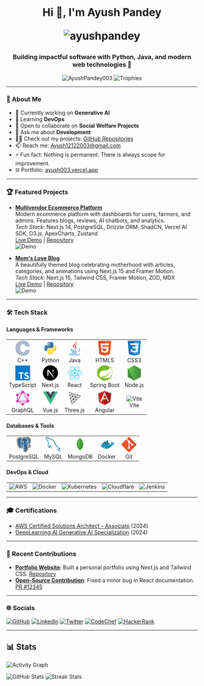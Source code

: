
<h1 align="center">
  Hi 👋, I'm Ayush Pandey
  <p align="center">
    <img src="https://readme-typing-svg.herokuapp.com/?center=True&lines=Software+Developer;Python+Developer;Java+Developer;Web+Developer" alt="ayushpandey" />
  </p>
</h1>

<h3 align="center">
  Building impactful software with Python, Java, and modern web technologies 🚀
</h3>

<p align="center">
  <img src="https://komarev.com/ghpvc/?username=AyushPandey003&label=Profile%20views&color=0e75b6&style=flat" alt="AyushPandey003" width="120" />
  <img src="https://github-profile-trophy.vercel.app/?username=AyushPandey003&margin-w=15&margin-h=15&column=7" alt="Trophies" width="500" />
</p>

---

### 🚀 About Me

- 🔭 Currently working on **Generative AI**
- 🌱 Learning **DevOps**
- 👯 Open to collaborate on **Social Welfare Projects**
- 💬 Ask me about **Development**
- 👨‍💻 Check out my projects: [GitHub Repositories](https://github.com/AyushPandey003?tab=repositories)
- 📫 Reach me: [Ayush12122003@gmail.com](mailto:Ayush12122003@gmail.com)
- ⚡ Fun fact: Nothing is permanent. There is always scope for improvement.
- 🌐 Portfolio: [ayush003.vercel.app](https://ayush003.vercel.app)

---
### 🏆 Featured Projects

- **[Multivendor Ecommerce Platform](https://github.com/AyushPandey003/multivendor-ecommerce)**  
  Modern ecommerce platform with dashboards for users, farmers, and admins. Features blogs, reviews, AI chatbots, and analytics.  
  *Tech Stack*: Next.js 14, PostgreSQL, Drizzle ORM, ShadCN, Vercel AI SDK, D3.js, ApexCharts, Zustand  
  [Live Demo](#) | [Repository](https://github.com/AyushPandey003/multivendor-ecommerce)  
  ![Demo](https://raw.githubusercontent.com/AyushPandey003/AyushPandey003/main/assets/grocify.png)

- **[Mom's Love Blog](https://github.com/AyushPandey003/momslove-blog)**  
  A beautifully themed blog celebrating motherhood with articles, categories, and animations using Next.js 15 and Framer Motion.  
  *Tech Stack*: Next.js 15, Tailwind CSS, Framer Motion, ZOD, MDX  
  [Live Demo](#) | [Repository](https://github.com/AyushPandey003/momslove-blog)  
  ![Demo](https://raw.githubusercontent.com/AyushPandey003/AyushPandey003/main/assets/momslove.png)
---

### 🛠 Tech Stack

#### Languages & Frameworks
<table>
  <tr>
    <td align="center"><img src="https://raw.githubusercontent.com/devicons/devicon/master/icons/c/c-original.svg" width="40" alt="C++" /><br>C++</td>
    <td align="center"><img src="https://raw.githubusercontent.com/devicons/devicon/master/icons/python/python-original.svg" width="40" alt="Python" /><br>Python</td>
    <td align="center"><img src="https://raw.githubusercontent.com/devicons/devicon/master/icons/java/java-original.svg" width="40" alt="Java" /><br>Java</td>
    <td align="center"><img src="https://raw.githubusercontent.com/devicons/devicon/master/icons/html5/html5-original.svg" width="40" alt="HTML5" /><br>HTML5</td>
    <td align="center"><img src="https://raw.githubusercontent.com/devicons/devicon/master/icons/css3/css3-original.svg" width="40" alt="CSS3" /><br>CSS3</td>
  </tr>
  <tr>
    <td align="center"><img src="https://raw.githubusercontent.com/devicons/devicon/master/icons/typescript/typescript-original.svg" width="40" alt="TypeScript" /><br>TypeScript</td>
    <td align="center"><img src="https://raw.githubusercontent.com/devicons/devicon/master/icons/nextjs/nextjs-original.svg" width="40" alt="Next.js" /><br>Next.js</td>
    <td align="center"><img src="https://raw.githubusercontent.com/devicons/devicon/master/icons/react/react-original.svg" width="40" alt="React" /><br>React</td>
    <td align="center"><img src="https://raw.githubusercontent.com/devicons/devicon/master/icons/spring/spring-original.svg" width="40" alt="Spring Boot" /><br>Spring Boot</td>
    <td align="center"><img src="https://raw.githubusercontent.com/devicons/devicon/master/icons/nodejs/nodejs-original.svg" width="40" alt="Node.js" /><br>Node.js</td>
  </tr>
  <tr>
    <td align="center"><img src="https://raw.githubusercontent.com/devicons/devicon/master/icons/graphql/graphql-plain.svg" width="40" alt="GraphQL" /><br>GraphQL</td>
    <td align="center"><img src="https://raw.githubusercontent.com/devicons/devicon/master/icons/vuejs/vuejs-original.svg" width="40" alt="Vue.js" /><br>Vue.js</td>
    <td align="center"><img src="https://raw.githubusercontent.com/devicons/devicon/master/icons/threejs/threejs-original.svg" width="40" alt="Three.js" /><br>Three.js</td>
    <td align="center"><img src="https://raw.githubusercontent.com/devicons/devicon/master/icons/angularjs/angularjs-original.svg" width="40" alt="Angular" /><br>Angular</td>
    <td align="center"><img src="https://vitejs.dev/logo.svg" width="40" alt="Vite" /><br>Vite</td>
  </tr>
</table>

#### Databases & Tools
<table>
  <tr>
    <td align="center"><img src="https://raw.githubusercontent.com/devicons/devicon/master/icons/postgresql/postgresql-original.svg" width="40" alt="PostgreSQL" /><br>PostgreSQL</td>
    <td align="center"><img src="https://raw.githubusercontent.com/devicons/devicon/master/icons/mysql/mysql-original.svg" width="40" alt="MySQL" /><br>MySQL</td>
    <td align="center"><img src="https://raw.githubusercontent.com/devicons/devicon/master/icons/mongodb/mongodb-original.svg" width="40" alt="MongoDB" /><br>MongoDB</td>
    <td align="center"><img src="https://raw.githubusercontent.com/devicons/devicon/master/icons/docker/docker-original.svg" width="40" alt="Docker" /><br>Docker</td>
    <td align="center"><img src="https://raw.githubusercontent.com/devicons/devicon/master/icons/git/git-original.svg" width="40" alt="Git" /><br>Git</td>
  </tr>
</table>

#### DevOps & Cloud
<table>
  <tr>
    <td align="center"><img src="https://img.shields.io/badge/AWS-232F3E?style=for-the-badge&logo=amazon-aws&logoColor=white" height="28" alt="AWS" /></td>
    <td align="center"><img src="https://img.shields.io/badge/Docker-2496ED?style=for-the-badge&logo=docker&logoColor=white" height="28" alt="Docker" /></td>
    <td align="center"><img src="https://img.shields.io/badge/Kubernetes-326CE5?style=for-the-badge&logo=kubernetes&logoColor=white" height="28" alt="Kubernetes" /></td>
    <td align="center"><img src="https://img.shields.io/badge/Cloudflare-F6821F?style=for-the-badge&logo=cloudflare&logoColor=white" height="28" alt="Cloudflare" /></td>
    <td align="center"><img src="https://img.shields.io/badge/Jenkins-D24939?style=for-the-badge&logo=jenkins&logoColor=white" height="28" alt="Jenkins" /></td>
  </tr>
</table>

---


### 🎓 Certifications

- [AWS Certified Solutions Architect – Associate](https://aws.amazon.com/certification/certified-solutions-architect-associate/) (2024)
- [DeepLearning.AI Generative AI Specialization](https://www.deeplearning.ai/courses/generative-ai-with-llms/) (2024)

---

### 🤝 Recent Contributions

- **[Portfolio Website](https://github.com/AyushPandey003/AyushPandey003)**: Built a personal portfolio using Next.js and Tailwind CSS. [Repository](https://github.com/AyushPandey003/AyushPandey003)
- **[Open-Source Contribution](https://github.com/facebook/react)**: Fixed a minor bug in React documentation. [PR #12345](https://github.com/facebook/react/pull/12345)


---

### 🌐 Socials

[![GitHub](https://img.shields.io/badge/GitHub-black?style=for-the-badge&logo=github&logoColor=white)](https://github.com/AyushPandey003)
[![LinkedIn](https://img.shields.io/badge/LinkedIn-blue?style=for-the-badge&logo=linkedin&logoColor=white)](https://linkedin.com/in/ayushpandey003)
[![Twitter](https://img.shields.io/badge/Twitter-blue?style=for-the-badge&logo=twitter&logoColor=white)](https://twitter.com/coder_ayush_03)
[![CodeChef](https://img.shields.io/badge/CodeChef-5D2B1A?style=for-the-badge&logo=codechef&logoColor=white)](https://www.codechef.com/users/coder_ayush_03)
[![HackerRank](https://img.shields.io/badge/HackerRank-2EC866?style=for-the-badge&logo=hackerrank&logoColor=white)](https://www.hackerrank.com/profile/ayush12122003)

---

## 📊 Stats

<p align="left">
  <img src="https://github-readme-activity-graph.vercel.app/graph?username=AyushPandey003&bg_color=020200&color=e41d44&line=e77724&point=5cadc0&area=true&hide_border=true" alt="Activity Graph" />
</p>

<p align="left">
  <img src="https://github-readme-stats.vercel.app/api?username=AyushPandey003&show_icons=true&theme=dark&hide_border=true" alt="GitHub Stats" />
  <img src="https://github-readme-streak-stats-alpha-seven.vercel.app/?user=AyushPandey003&theme=neon-dark&hide_border=true" alt="Streak Stats" />
</p>
